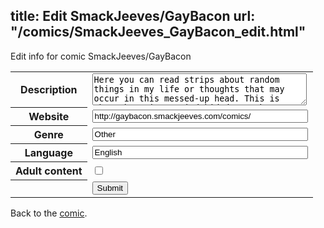 title: Edit SmackJeeves/GayBacon
url: "/comics/SmackJeeves_GayBacon_edit.html"
---
Edit info for comic SmackJeeves/GayBacon

<form name="comic" action="http://gaepostmail.appspot.com/comic/" method="post">
<table class="comicinfo">
<tr>
<th>Description</th><td><textarea name="description" cols="40" rows="3">Here you can read strips about random things in my life or thoughts that may occur in this messed-up head. This is what the quiet, weird kid draws whenever he gets a chance. Updates at random times.</textarea></td>
</tr>
<tr>
<th>Website</th><td><input type="text" name="url" value="http://gaybacon.smackjeeves.com/comics/" size="40"/></td>
</tr>
<tr>
<th>Genre</th><td><input type="text" name="genre" value="Other" size="40"/></td>
</tr>
<tr>
<th>Language</th><td><input type="text" name="language" value="English" size="40"/></td>
</tr>
<tr>
<th>Adult content</th><td><input type="checkbox" name="adult" value="adult" /></td>
</tr>
<tr>
<th></th><td>
<input type="hidden" name="comic" value="SmackJeeves_GayBacon" />
<input type="submit" name="submit" value="Submit" />
</td>
</tr>
</table>
</form>

Back to the [comic](SmackJeeves_GayBacon.html).
